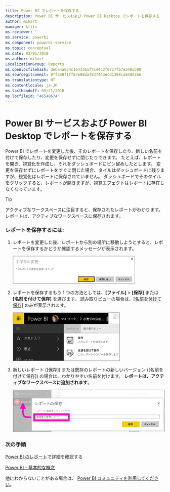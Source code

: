 ```yaml
---
title: Power BI でレポートを保存する
description: Power BI サービスおよび Power BI Desktop でレポートを保存する
author: mihart
manager: kfile
ms.reviewer: ''
ms.service: powerbi
ms.component: powerbi-service
ms.topic: conceptual
ms.date: 03/01/2018
ms.author: mihart
LocalizationGroup: Reports
ms.openlocfilehash: deba4a654c1b43361f7c44c2f0717fb7e348cb98
ms.sourcegitcommit: 0ff358f1ff87e88daf837443ecd1398ca949d2b6
ms.translationtype: HT
ms.contentlocale: ja-JP
ms.lasthandoff: 09/21/2018
ms.locfileid: "46548674"
---
```

# <a name="save-a-report-in-power-bi-service-and-power-bi-desktop"></a>Power BI サービスおよび Power BI Desktop でレポートを保存する
Power BI でレポートを変更した後、そのレポートを保存したり、新しい名前を付けて保存したり、変更を保存せずに閉じたりできます。 たとえば、レポートを開き、視覚化を作成し、それをダッシュボードにピン留めしたとします。 変更を保存せずにレポートをすぐに閉じた場合、タイルはダッシュボードに残りますが、視覚化はレポートに保存されていません。 ダッシュボードでそのタイルをクリックすると、レポートが開きますが、視覚エフェクトはレポートに存在しなくなっています。

> [!TIP]
> アクティブなワークスペースに注目すると、保存されたレポートがわかります。 レポートは、アクティブなワークスペースに保存されます。
> 
> 

### <a name="to-save-a-report"></a>レポートを保存するには:
1. レポートを変更した後、レポートから別の場所に移動しようとすると、レポートを保存するかどうか確認するメッセージが表示されます。
   
   ![変更の保存](media/service-report-save/power-bi-unsaved.png)
2. レポートを保存するもう 1 つの方法としては、**[ファイル]** \> **[保存]** または **[名前を付けて保存]** を選びます。 読み取りビューの場合は、[[名前を付けて保存]](consumer/end-user-reading-view.md) のみが表示されます。 
   
   ![レポートの保存](media/service-report-save/power-bi-save-new.png)
3. 新しいレポート ([保存]) または既存のレポートの新しいバージョン ([名前を付けて保存]) の場合は、わかりやすい名前を付けます。  **レポートは、アクティブなワークスペースに追加されます**。
   
    ![レポート名の設定](media/service-report-save/power-bi-save-dialog.png)

### <a name="next-steps"></a>次の手順
[Power BI のレポート](consumer/end-user-reports.md)で詳細を確認する

[Power BI - 基本的な概念](consumer/end-user-basic-concepts.md)

他にわからないことがある場合は、 [Power BI コミュニティを利用してください](http://community.powerbi.com/)。

